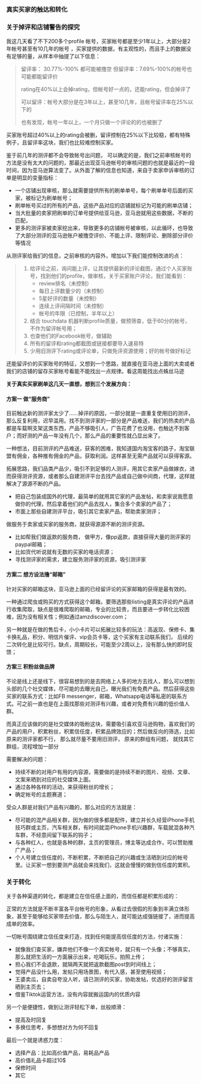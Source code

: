 ### 真实买家的触达和转化

### 关于掉评和店铺警告的探究

我这几天看了不下200多个profile 帐号，买家帐号都是至少1年以上，大部分是2年帐号甚至有10几年的帐号 ，买家提供的数据，有主观性的，而且手上的数据没有足够的量，从样本中抽提了以下信息：

> 留评率： 30.77%-100%  都可能被撸空
> 但留评率：7.69%-100%的帐号也可能都能留评价
>
> rating在40%以上会掉rating，但帐号好一点的，还能rating，但会掉评了
>
> 可以留评：帐号大部分是在3年以上，甚至10几年，且帐号留评率在25%以下的
>
> 也有发现，帐号一年以上，一个月只做一个评论的的也被删了

买家账号超过40%以上的rating会被删，留评控制在25%以下比较稳，都有特殊例子，且留评率这块，我们也比较难控制买家。 

鉴于前几年的测评都不会导致帐号出问题， 可以确定的是，我们之前审核帐号的方法是没有太大的问题的，那最近出现亚马逊帐号的审核问题的也就是最近的一段时间，因为亚马逊算法变了。从外面了解的信息也知道，来自于卖家申诉审核的订单是明显的变量指标：

- 一个店铺出现审核，那么就需要提供所有的刷单单号，每个刷单单号后面的买家，被标记为刷单帐号；
- 刷单帐号买过的所有的产品，这些产品对应的店铺就标记为可能的刷单店铺；
- 当大批量的卖家把刷单的订单号提供给亚马逊，亚马逊就用这些数据，不断的匹配，
- 更多的测评家被卖家挖出来，导致更多的店铺帐号被审核，以此循环，也导致了大部分测评的亚马逊账户被撸空评价、不能上评、限制评论、删除部分评价等情况

从测评家给我们的信息，之前审核的内容外，增加以下我们能控制改进的点：

> 1. 给评论之前，询问能上评，让其提供最新的评论截图，通过个人买家账号，找到他们的profile，做审核，关于买家账户评论，我们能看到：
>    - review排名（未控制）
>    - 每日上评数量少的（未控制）
>    - 5星好评的数量（未控制）
>    - 连续上评间隔时间（未控制）
>    - 帐号的年限（已控制，半年以上）
> 2. 结合 touchdata 机器判断profile质量，做预筛查，低于60分的帐号，不作为留评帐号用；
> 3. 也查他们的Facebook帐号，做辅助
> 4. 所有的留评和rating都截图或链接都要导入速易特
> 5. 少用旧测评下rating或评论单，只做免评资源使用；好的帐号做好标记

还能留评价的买家账号的特征，又想到一个思路，就直接在亚马逊上面的大卖或者我们的店铺的留存买家帐号看能不能找出一点规律。看这周能找出点蛛丝马迹

**关于真实买家刷单这几天一直想，想到三个发展方向：**

#### 方案一  做“服务商”

目前触达新的测评家太少了……掉评的原因，一部分就是一直重复使用旧的测评， 那么反复利用，迟早滥用。找不到测评家的一部分是产品难送，我们的热卖的产品都是车载啊支架这类东西，产品不够吸引人，广告花费了也没用，也触达不到客户；而好测的产品一年没有几个，那么产品的重要性就凸显出来了。

一种想法，目前测评的产品难送，获客的困难，我知道国内淘宝客的路子，淘宝联盟有佣金，各种推有佣金的产品，获取利润。这样甚至无需产品就可以获得客源。

拓展思路，我们品类产品少，吸引不到足够的人测评，用其它卖家产品做嫁衣，进而获得测评资源，或者那么自建测评平台去找产品或自己做中间商，代理，这样就解决了源源不断的产品。

- 把自己包装成国外的代理，最简单的就用其它家的产品发帖，和卖家说我愿意做你的代理，然后拿着他们的产品去找人，集合多个卖家的产品了；
- 市面上那些自建测评平台，吸引其它卖家产品，帮助卖家测评；

做服务于卖家或买家的服务商，就获得源源不断的测评资源。

- 比如帮我们做返款的服务商， 做甲方，像pp返款，直接获得大量的测评家的paypal邮箱；
- 比如货代听说就有无数的买家的电话资源；
- 寻找测评家的需求，建立服务测评家的资源，吸引测评家

#### 方案二  想方设法撸“邮箱”

针对买家的邮箱这块，亚马逊上面的已经留评论的买家邮箱的获得是最有效的。

一种通过爬虫或购买的方式获得这个邮箱，要筛选那些listing是真实评论的产品进行收集爬取，缺点是很难爬取的邮箱，专业的比较贵，而且要进一步转化比较困难，因为没有相关性；例如通过amzdiscover.com；

另一种就是在做的售后卡，小小卡片可以拓展比较多的玩法：高返现、保修卡、集卡换礼品，积分、明信片催评、vip会员卡等，这个买家有主动联系我们， 后续的二次转化是比较可行。缺点，周期较长，可能至少2周以上，没有那么快的即时反馈；

#### 方案三  积粉丝做品牌

不论是线上还是线下，很容易想到的是去网络上人多的地方去找人，那么可以想到头部的几个社交媒体，尽可能的去曝光自己，曝光我们有免费产品。然后获得这些买家的联系方式：比如FB messenger，邮箱，Whatsapp电话等私密的联系方式。可之前一直也是在上面找那些对测评有兴趣，或者对免费有兴趣的低价值人群。

而真正应该做的的是社交媒体的吸粉这块，需要吸引喜欢亚马逊购物，喜欢我们的产品的用户，积累粉丝，积累信任度，积累品牌效应的；然后做反向的筛选，比如原来的测评家都不行， 那么就尽量不要用旧测评， 原来的群组有问题， 就找其它群组，流程增加一部分

需要解决的问题：

- 持续不断的对用户有用的内容源，需要做的是持续不断的图片、视频、文章、文案来晒到对应的社交媒体上面。
- 通过各种各样的活动，来获得粉丝的增长；
- 确定帐号的主题赛道；

受众人群是对我们产品有兴趣的，那么对应的方法就是：

- 尽可能的混产品相关群，因为做的很多都是配件，建立并长久经营iPhone手机技巧群或主页，汽车相关群，有时间就混iPhone手机兴趣群，车载就混各种汽车群，不经意间留下联系的钩子；
- 与各种红人，也就是各种的群，主页的管理员，博主等达成合作，可以赞助推广产品；
- 个人号建立信任度的，不断积累，不断把自己的兴趣或生活晒到对应的帐号里。让买家一想到要测产品就会来找我们，这就会慢慢的做到信任度的累积。

### 关于转化

关于各种渠道的转化，都是建立在信任感上面的，而信任都是积累形成的：

正常的方法就是不断丰富各平台帐号的形象，从看过去很假的形象到丰满立体形象，甚至于能够给买家带去价值，那么与陌生人，就可能达成强链接了，进而提高成单的效率。

一切帐号围绕建立信任度来打造，找到任何能提高信任度的方法，付诸实施：

- 就像我们查买家，嫌弃他们不像一个真实帐号，就只有一个头像；不够真实，那么就把生活的一方面展示出来，吃喝玩乐，拍照上传；
- 担心我们不会退款，就隔两天就把返款截图post到时间线上；
- 觉得产品没什么用，发帖只用场景图，有代入感，甚至使用视频；
- 王婆卖瓜，自卖自夸没人听，请已测评的买家，协助发帖，优选好的测评留言晒到主页去；
- 借鉴Tiktok运营方法，没有内容就搬运国内的优质内容

另一个是便捷性，做到让测评轻松下单，丝般顺滑：

- 提高及时回复
- 多换位思考，多想想对方为何不回复

最后一个就是诱惑力度：

- 选择产品：比如高价值产品，易耗品产品
- 高价值礼品卡超过10$
- 保修时间
- 其它



